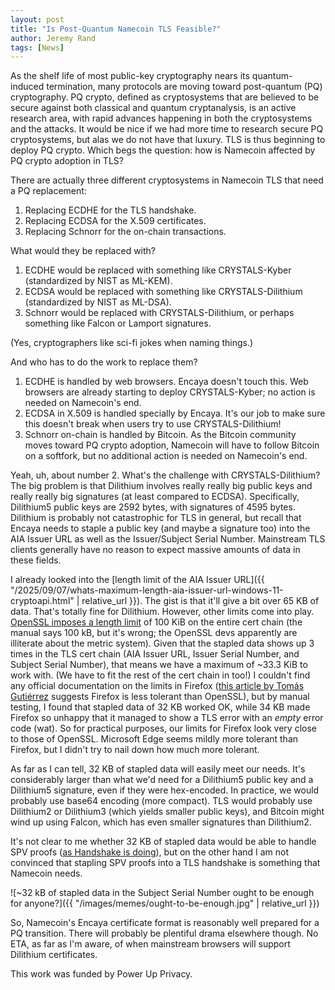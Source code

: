 ```yaml
---
layout: post
title: "Is Post-Quantum Namecoin TLS Feasible?"
author: Jeremy Rand
tags: [News]
---
```


As the shelf life of most public-key cryptography nears its quantum-induced termination, many protocols are moving toward post-quantum (PQ) cryptography. PQ crypto, defined as cryptosystems that are believed to be secure against both classical and quantum cryptanalysis, is an active research area, with rapid advances happening in both the cryptosystems and the attacks. It would be nice if we had more time to research secure PQ cryptosystems, but alas we do not have that luxury. TLS is thus beginning to deploy PQ crypto. Which begs the question: how is Namecoin affected by PQ crypto adoption in TLS?

There are actually three different cryptosystems in Namecoin TLS that need a PQ replacement:

1. Replacing ECDHE for the TLS handshake.
2. Replacing ECDSA for the X.509 certificates.
3. Replacing Schnorr for the on-chain transactions.

What would they be replaced with?

1. ECDHE would be replaced with something like CRYSTALS-Kyber (standardized by NIST as ML-KEM).
2. ECDSA would be replaced with something like CRYSTALS-Dilithium (standardized by NIST as ML-DSA).
3. Schnorr would be replaced with CRYSTALS-Dilithium, or perhaps something like Falcon or Lamport signatures.

(Yes, cryptographers like sci-fi jokes when naming things.)

And who has to do the work to replace them?

1. ECDHE is handled by web browsers. Encaya doesn't touch this. Web browsers are already starting to deploy CRYSTALS-Kyber; no action is needed on Namecoin's end.
2. ECDSA in X.509 is handled specially by Encaya. It's our job to make sure this doesn't break when users try to use CRYSTALS-Dilithium!
3. Schnorr on-chain is handled by Bitcoin. As the Bitcoin community moves toward PQ crypto adoption, Namecoin will have to follow Bitcoin on a softfork, but no additional action is needed on Namecoin's end.

Yeah, uh, about number 2. What's the challenge with CRYSTALS-Dilithium? The big problem is that Dilithium involves really really big public keys and really really big signatures (at least compared to ECDSA). Specifically, Dilithium5 public keys are 2592 bytes, with signatures of 4595 bytes. Dilithium is probably not catastrophic for TLS in general, but recall that Encaya needs to staple a public key (and maybe a signature too) into the AIA Issuer URL as well as the Issuer/Subject Serial Number. Mainstream TLS clients generally have no reason to expect massive amounts of data in these fields.

I already looked into the [length limit of the AIA Issuer URL]({{ "/2025/09/07/whats-maximum-length-aia-issuer-url-windows-11-cryptoapi.html" | relative_url }}). The gist is that it'll give a bit over 65 KB of data. That's totally fine for Dilithium. However, other limits come into play. [OpenSSL imposes a length limit](https://docs.openssl.org/3.2/man3/SSL_CTX_set_max_cert_list/) of 100 KiB on the entire cert chain (the manual says 100 kB, but it's wrong; the OpenSSL devs apparently are illiterate about the metric system). Given that the stapled data shows up 3 times in the TLS cert chain (AIA Issuer URL, Issuer Serial Number, and Subject Serial Number), that means we have a maximum of ~33.3 KiB to work with. (We have to fit the rest of the cert chain in too!) I couldn't find any official documentation on the limits in Firefox ([this article by Tomás Gutiérrez](https://0x00.cl/blog/2024/exploring-tls-certs/) suggests Firefox is less tolerant than OpenSSL), but by manual testing, I found that stapled data of 32 KB worked OK, while 34 KB made Firefox so unhappy that it managed to show a TLS error with an *empty* error code (wat). So for practical purposes, our limits for Firefox look very close to those of OpenSSL. Microsoft Edge seems mildly more tolerant than Firefox, but I didn't try to nail down how much more tolerant.

As far as I can tell, 32 KB of stapled data will easily meet our needs. It's considerably larger than what we'd need for a Dilithium5 public key and a Dilithium5 signature, even if they were hex-encoded. In practice, we would probably use base64 encoding (more compact). TLS would probably use Dilithium2 or Dilithium3 (which yields smaller public keys), and Bitcoin might wind up using Falcon, which has even smaller signatures than Dilithium2.

It's not clear to me whether 32 KB of stapled data would be able to handle SPV proofs ([as Handshake is doing](https://github.com/handshake-org/HIPs/blob/master/HIP-0017.md)), but on the other hand I am not convinced that stapling SPV proofs into a TLS handshake is something that Namecoin needs.

![~32 kB of stapled data in the Subject Serial Number ought to be enough for anyone?]({{ "/images/memes/ought-to-be-enough.jpg" | relative_url }})

So, Namecoin's Encaya certificate format is reasonably well prepared for a PQ transition. There will probably be plentiful drama elsewhere though. No ETA, as far as I'm aware, of when mainstream browsers will support Dilithium certificates.

This work was funded by Power Up Privacy.
